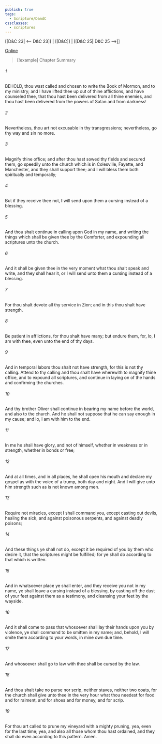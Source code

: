```yaml
---
publish: true
tags:
  - Scripture/DandC
cssclasses:
  - scriptures
---
```

[[D&C 23| <-- D&C 23]] | [[D&C]] | [[D&C 25| D&C 25 -->]]

[Online](https://churchofjesuschrist.org/study/scriptures/dc-testament/dc/24?lang=eng)

>[!example] Chapter Summary
>
###### 1
BEHOLD, thou wast called and chosen to write the Book of Mormon, and to my ministry; and I have lifted thee up out of thine afflictions, and have counseled thee, that thou hast been delivered from all thine enemies, and thou hast been delivered from the powers of Satan and from darkness!
###### 2
Nevertheless, thou art not excusable in thy transgressions; nevertheless, go thy way and sin no more.
###### 3
Magnify thine office; and after thou hast sowed thy fields and secured them, go speedily unto the church which is in Colesville, Fayette, and Manchester, and they shall support thee; and I will bless them both spiritually and temporally;
###### 4
But if they receive thee not, I will send upon them a cursing instead of a blessing.
###### 5
And thou shalt continue in calling upon God in my name, and writing the things which shall be given thee by the Comforter, and expounding all scriptures unto the church.
###### 6
And it shall be given thee in the very moment what thou shalt speak and write, and they shall hear it, or I will send unto them a cursing instead of a blessing.
###### 7
For thou shalt devote all thy service in Zion; and in this thou shalt have strength.
###### 8
Be patient in afflictions, for thou shalt have many; but endure them, for, lo, I am with thee, even unto the end of thy days.
###### 9
And in temporal labors thou shalt not have strength, for this is not thy calling. Attend to thy calling and thou shalt have wherewith to magnify thine office, and to expound all scriptures, and continue in laying on of the hands and confirming the churches.
###### 10
And thy brother Oliver shall continue in bearing my name before the world, and also to the church. And he shall not suppose that he can say enough in my cause; and lo, I am with him to the end.
###### 11
In me he shall have glory, and not of himself, whether in weakness or in strength, whether in bonds or free;
###### 12
And at all times, and in all places, he shall open his mouth and declare my gospel as with the voice of a trump, both day and night. And I will give unto him strength such as is not known among men.
###### 13
Require not miracles, except I shall command you, except casting out devils, healing the sick, and against poisonous serpents, and against deadly poisons;
###### 14
And these things ye shall not do, except it be required of you by them who desire it, that the scriptures might be fulfilled; for ye shall do according to that which is written.
###### 15
And in whatsoever place ye shall enter, and they receive you not in my name, ye shall leave a cursing instead of a blessing, by casting off the dust of your feet against them as a testimony, and cleansing your feet by the wayside.
###### 16
And it shall come to pass that whosoever shall lay their hands upon you by violence, ye shall command to be smitten in my name; and, behold, I will smite them according to your words, in mine own due time.
###### 17
And whosoever shall go to law with thee shall be cursed by the law.
###### 18
And thou shalt take no purse nor scrip, neither staves, neither two coats, for the church shall give unto thee in the very hour what thou needest for food and for raiment, and for shoes and for money, and for scrip.
###### 19
For thou art called to prune my vineyard with a mighty pruning, yea, even for the last time; yea, and also all those whom thou hast ordained, and they shall do even according to this pattern. Amen.




